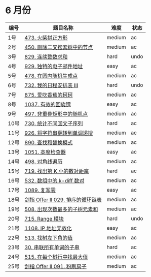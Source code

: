 # 6 月份

**编号**|**题目名称**|**难度**|**状态**
--------|------------|--------|--------
1号|[473. 火柴拼正方形](./第1题%20473.%20火柴拼正方形)|medium|ac
2号|[450. 删除二叉搜索树中的节点](./第2题%20450.%20删除二叉搜索树中的节点)|medium|ac
3号|[829. 连续整数求和](./第3题%20829.%20连续整数求和)|hard|undo
4号|[929. 独特的电子邮件地址](./第4题%20929.%20独特的电子邮件地址)|easy|ac
5号|[478. 在圆内随机生成点](./第5题%20478.%20在圆内随机生成点)|medium|ac
6号|[732. 我的日程安排表 III](./第6题%20732.%20我的日程安排表%20III)|hard|undo
7号|[875. 爱吃香蕉的珂珂](./第7题%20875.%20爱吃香蕉的珂珂)|medium|ac
8号|[1037. 有效的回旋镖](./第8题%201037.%20有效的回旋镖)|easy|ac
9号|[497. 非重叠矩形中的随机点](./第9题%20497.%20非重叠矩形中的随机点)|medium|ac
10号|[730. 统计不同回文子序列](./第10题%20730.%20统计不同回文子序列)|hard|ac
11号|[926. 将字符串翻转到单调递增](./第11题%20926.%20将字符串翻转到单调递增)|medium|ac
12号|[890. 查找和替换模式](./第12题%20890.%20查找和替换模式)|medium|ac
13号|[1051. 高度检查器](./第13题%201051.%20高度检查器)|easy|ac
14号|[498. 对角线遍历](./第14题%20498.%20对角线遍历)|medium|ac
15号|[719. 找出第 K 小的数对距离](./第15题%20719.%20找出第%20K%20小的数对距离)|hard|ac
16号|[532. 数组中的 k-diff 数对](./第16题%20532.%20数组中的%20k-diff%20数对)|medium|ac
17号|[1089. 复写零](./第17题%201089.%20复写零)|easy|ac
18号|[剑指 Offer II 029. 排序的循环链表](./第18题%20剑指%20Offer%20II%20029.%20排序的循环链表)|medium|ac
19号|[508. 出现次数最多的子树元素和](./第19题%20508.%20出现次数最多的子树元素和)|medium|ac
20号|[715. Range 模块](./第20题%20715.%20Range%20模块)|hard|undo
21号|[1108. IP 地址无效化](./第21题%201108.%20IP%20地址无效化)|easy|ac
22号|[513. 找树左下角的值](./第22题%20513.%20找树左下角的值)|medium|ac
23号|[30. 串联所有单词的子串](./第23题%2030.%20串联所有单词的子串)|hard|ac
24号|[515. 在每个树行中找最大值](./第24题%20515.%20在每个树行中找最大值)|medium|ac
25号|[剑指 Offer II 091. 粉刷房子](./第25题%20剑指%20Offer%20II%20091.%20粉刷房子)|medium|ac
